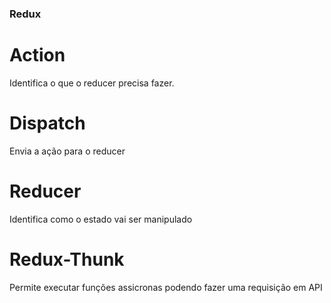 ### Redux 

# Action
Identifica o que o reducer precisa fazer.

# Dispatch
Envia a ação para o reducer

# Reducer
Identifica como o estado vai ser manipulado 

# Redux-Thunk 
Permite executar funções assicronas podendo fazer uma requisição em API

